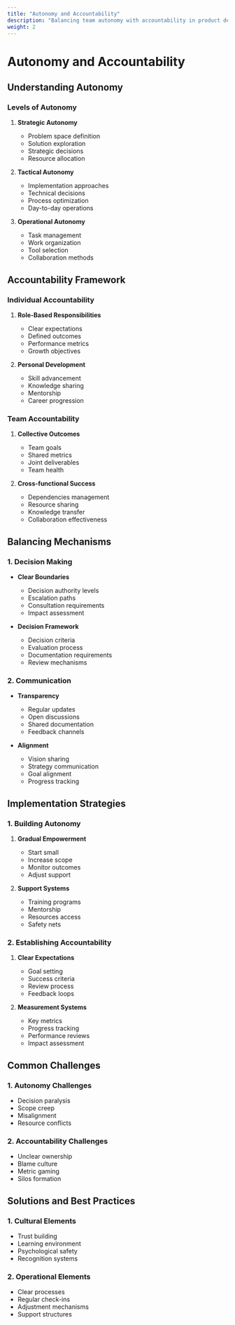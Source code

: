 ```yaml
---
title: "Autonomy and Accountability"
description: "Balancing team autonomy with accountability in product development"
weight: 2
---
```


# Autonomy and Accountability

## Understanding Autonomy

### Levels of Autonomy
1. **Strategic Autonomy**
   - Problem space definition
   - Solution exploration
   - Strategic decisions
   - Resource allocation

2. **Tactical Autonomy**
   - Implementation approaches
   - Technical decisions
   - Process optimization
   - Day-to-day operations

3. **Operational Autonomy**
   - Task management
   - Work organization
   - Tool selection
   - Collaboration methods

## Accountability Framework

### Individual Accountability
1. **Role-Based Responsibilities**
   - Clear expectations
   - Defined outcomes
   - Performance metrics
   - Growth objectives

2. **Personal Development**
   - Skill advancement
   - Knowledge sharing
   - Mentorship
   - Career progression

### Team Accountability
1. **Collective Outcomes**
   - Team goals
   - Shared metrics
   - Joint deliverables
   - Team health

2. **Cross-functional Success**
   - Dependencies management
   - Resource sharing
   - Knowledge transfer
   - Collaboration effectiveness

## Balancing Mechanisms

### 1. Decision Making
- **Clear Boundaries**
  - Decision authority levels
  - Escalation paths
  - Consultation requirements
  - Impact assessment

- **Decision Framework**
  - Decision criteria
  - Evaluation process
  - Documentation requirements
  - Review mechanisms

### 2. Communication
- **Transparency**
  - Regular updates
  - Open discussions
  - Shared documentation
  - Feedback channels

- **Alignment**
  - Vision sharing
  - Strategy communication
  - Goal alignment
  - Progress tracking

## Implementation Strategies

### 1. Building Autonomy
1. **Gradual Empowerment**
   - Start small
   - Increase scope
   - Monitor outcomes
   - Adjust support

2. **Support Systems**
   - Training programs
   - Mentorship
   - Resources access
   - Safety nets

### 2. Establishing Accountability
1. **Clear Expectations**
   - Goal setting
   - Success criteria
   - Review process
   - Feedback loops

2. **Measurement Systems**
   - Key metrics
   - Progress tracking
   - Performance reviews
   - Impact assessment

## Common Challenges

### 1. Autonomy Challenges
- Decision paralysis
- Scope creep
- Misalignment
- Resource conflicts

### 2. Accountability Challenges
- Unclear ownership
- Blame culture
- Metric gaming
- Silos formation

## Solutions and Best Practices

### 1. Cultural Elements
- Trust building
- Learning environment
- Psychological safety
- Recognition systems

### 2. Operational Elements
- Clear processes
- Regular check-ins
- Adjustment mechanisms
- Support structures
